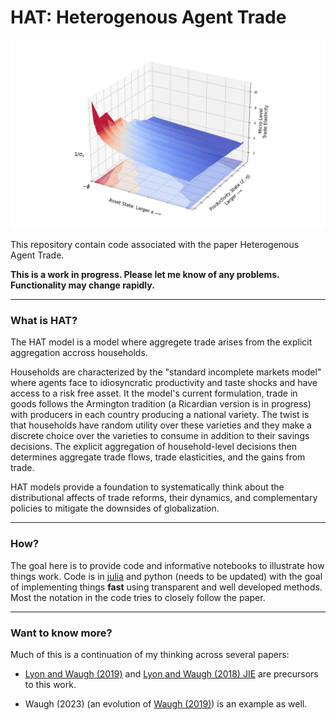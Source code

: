# HAT: Heterogenous Agent Trade

<p align="center">
<img src="./notes/figures/micro-elasticity.png">
</p>

This repository contain code associated with the paper Heterogenous Agent Trade.

**This is a work in progress. Please let me know of any problems. Functionality may change rapidly.**

---

### What is HAT?

The HAT model is a model where aggregete trade arises from the explicit aggregation accross households. 

Households are characterized by the "standard incomplete markets model" where agents face to idiosyncratic productivity and taste shocks and have access to a risk free asset. It the model's current formulation, trade in goods follows the Armington tradition (a Ricardian version is in progress) with producers in each country producing a national variety. The twist is that households have random utility over these varieties and they make a discrete choice over the varieties to consume in addition to their savings decisions. The explicit aggregation of household-level decisions then determines aggregate trade flows, trade elasticities, and the gains from trade.

HAT models provide a foundation to systematically think about the distributional affects of trade reforms, their dynamics, and complementary policies to mitigate the downsides of globalization.  

---

### How?

The goal here is to provide code and informative notebooks to illustrate how things work. Code is in [julia](https://github.com/JuliaLang) and python (needs to be updated) with the goal of implementing things **fast** using transparent and well developed methods. Most the notation in the code tries to closely follow the paper. 

---

### Want to know more?

Much of this is a continuation of my thinking across several papers:

- [Lyon and Waugh (2019)](https://www.waugheconomics.com/uploads/2/2/5/6/22563786/lw_quant_losses.pdf) and [Lyon and Waugh (2018) JIE](https://www.waugheconomics.com/uploads/2/2/5/6/22563786/lw_tax.pdf) are precursors to this work.

- Waugh (2023) (an evolution of [Waugh (2019)](https://www.waugheconomics.com/uploads/2/2/5/6/22563786/waugh_consumption.pdf)) is an example as well.
